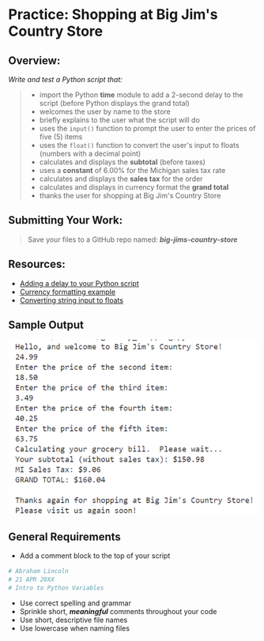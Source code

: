 ﻿# Practice: Shopping at Big Jim's Country Store

## Overview:

*Write and test a Python script that:*
> - import the Python **time** module to add a 2-second delay to the script (before Python displays the grand total)
> - welcomes the user by name to the store
> - briefly explains to the user what the script will do
> - uses the `input()` function to prompt the user to enter the prices of five (5) items 
> - uses the `float()` function to convert the user's input to floats (numbers with a decimal point)
> - calculates and displays the **subtotal** (before taxes)
> - uses a **constant** of 6.00% for the Michigan sales tax rate
> - calculates and displays the **sales tax** for the order
> - calculates and displays in currency format the **grand total**
> - thanks the user for shopping at Big Jim's Country Store

## Submitting Your Work:

> Save your files to a GitHub repo named: ***big-jims-country-store***

## Resources:

- [Adding a delay to your Python script](https://www.guru99.com/python-time-sleep-delay.html)
- [Currency formatting example](https://www.w3schools.com/python/trypython.asp?filename=demo_fstring_modifier)
- [Converting string input to floats](https://www.digitalocean.com/community/tutorials/python-convert-string-to-float)


## Sample Output

![Sample output](big-jims-store-output.png)

## General Requirements

- Add a comment block to the top of your script

```python
# Abraham Lincoln
# 21 APR 20XX
# Intro to Python Variables
```

- Use correct spelling and grammar
- Sprinkle short, ***meaningful*** comments throughout your code
- Use short, descriptive file names
- Use lowercase when naming files
